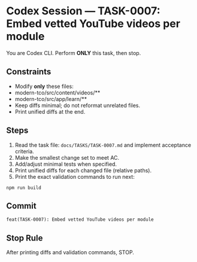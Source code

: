 # Codex Session — TASK-0007: Embed vetted YouTube videos per module
You are Codex CLI. Perform **ONLY** this task, then stop.

## Constraints
- Modify **only** these files:
- modern-tco/src/content/videos/**
- modern-tco/src/app/learn/**
- Keep diffs minimal; do not reformat unrelated files.
- Print unified diffs at the end.

## Steps
1) Read the task file: `docs/TASKS/TASK-0007.md` and implement acceptance criteria.
2) Make the smallest change set to meet AC.
3) Add/adjust minimal tests when specified.
4) Print unified diffs for each changed file (relative paths).
5) Print the exact validation commands to run next:
```
npm run build
```

## Commit
`feat(TASK-0007): Embed vetted YouTube videos per module`

## Stop Rule
After printing diffs and validation commands, STOP.
